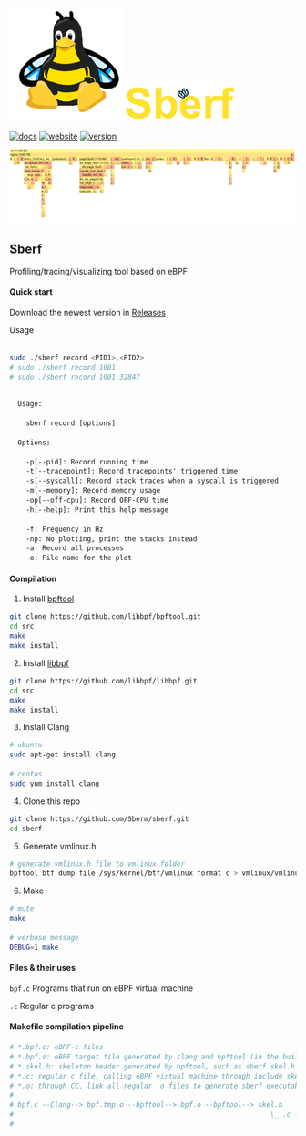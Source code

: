<div>
<img width="200" src="images/sberf-transparent.png" /><img width="200" src="images/sberf-title.png" />
</div>

[![docs][s1]][l1] [![website][s2]][l2] [![version][s3]][l3] 

![](images/sberf-graph.png)

## Sberf
Profiling/tracing/visualizing tool based on eBPF

#### Quick start

Download the newest version in [Releases](https://github.com/Sberm/sberf/releases)

Usage

```bash

sudo ./sberf record <PID1>,<PID2>
# sudo ./sberf record 1001
# sudo ./sberf record 1001,32847

```

```txt

  Usage:

    sberf record [options]

  Options:

    -p[--pid]: Record running time
    -t[--tracepoint]: Record tracepoints' triggered time
    -s[--syscall]: Record stack traces when a syscall is triggered
    -m[--memory]: Record memory usage
    -op[--off-cpu]: Record OFF-CPU time
    -h[--help]: Print this help message

    -f: Frequency in Hz
    -np: No plotting, print the stacks instead
    -a: Record all processes
    -o: File name for the plot

```

#### Compilation

1. Install [bpftool](https://github.com/libbpf/bpftool)

```bash
git clone https://github.com/libbpf/bpftool.git
cd src
make
make install
```

2. Install [libbpf](https://github.com/libbpf/libbpf)

```bash
git clone https://github.com/libbpf/libbpf.git
cd src
make
make install
```

3. Install Clang

```bash
# ubuntu
sudo apt-get install clang

# centos
sudo yum install clang
```

4. Clone this repo

```bash
git clone https://github.com/Sberm/sberf.git
cd sberf
```

5. Generate vmlinux.h

```bash
# generate vmlinux.h file to vmlinux folder
bpftool btf dump file /sys/kernel/btf/vmlinux format c > vmlinux/vmlinux.h
```

6. Make

```bash
# mute
make

# verbose message
DEBUG=1 make
```

#### Files & their uses

`bpf.c` Programs that run on eBPF virtual machine

`.c` Regular c programs

#### Makefile compilation pipeline

```bash
# *.bpf.c: eBPF-c files
# *.bpf.o: eBPF target file generated by clang and bpftool (in the build_bpf folder)
# *.skel.h: skeleton header generated by bpftool, such as sberf.skel.h (in the build_bpf folder)
# *.c: regular c file, calling eBPF virtual machine through include skeleton header 
# *.o: through CC, link all regular .o files to generate sberf executable file
#
# bpf.c --Clang--> bpf.tmp.o --bpftool--> bpf.o --bpftool--> skel.h
#                                                               \_ .c --gcc--> .o
#                                                                               \_ sberf
```

[s1]: https://img.shields.io/badge/docs-here-FFDB1A
[l1]: https://sberm.cn/sberf/docs

[s2]: https://img.shields.io/badge/website-official-blue
[l2]: https://sberm.cn/sberf

[s3]: https://img.shields.io/badge/version-v0.0.5-green
[l3]: https://github.com/Sberm/Sberf.c/releases
